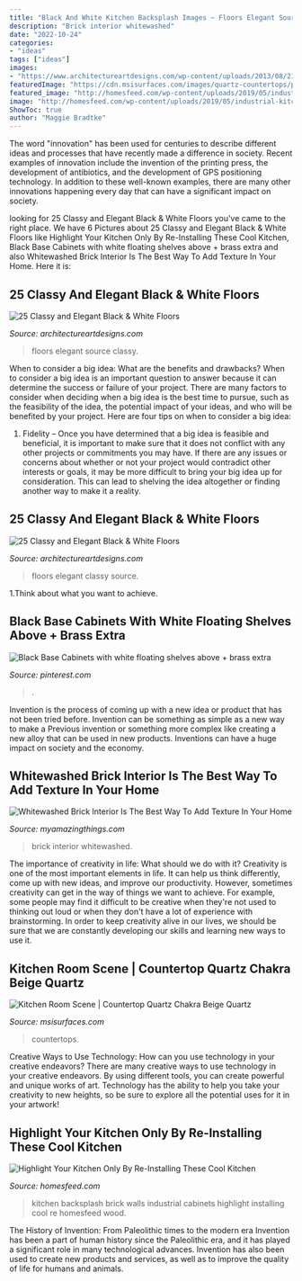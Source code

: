 ```yaml
---
title: "Black And White Kitchen Backsplash Images ~ Floors Elegant Source Classy"
description: "Brick interior whitewashed"
date: "2022-10-24"
categories:
- "ideas"
tags: ["ideas"]
images:
- "https://www.architectureartdesigns.com/wp-content/uploads/2013/08/2118.jpg"
featuredImage: "https://cdn.msisurfaces.com/images/quartz-countertops/products/roomscenes/medium/chakra-beige-quartz-countertop.jpg"
featured_image: "http://homesfeed.com/wp-content/uploads/2019/05/industrial-kitchen-design-brick-walls-and-backsplash-wood-countertop-black-kitchen-cabinets-lighter-wood-plank-floors-stainless-steel-kitchen-utensils.jpg"
image: "http://homesfeed.com/wp-content/uploads/2019/05/industrial-kitchen-design-brick-walls-and-backsplash-wood-countertop-black-kitchen-cabinets-lighter-wood-plank-floors-stainless-steel-kitchen-utensils.jpg"
ShowToc: true
author: "Maggie Bradtke"
---
```



The word "innovation" has been used for centuries to describe different ideas and processes that have recently made a difference in society. Recent examples of innovation include the invention of the printing press, the development of antibiotics, and the development of GPS positioning technology. In addition to these well-known examples, there are many other innovations happening every day that can have a significant impact on society.

	

		
looking for 25 Classy and Elegant Black &amp; White Floors you've came to the right place. We have 6 Pictures about 25 Classy and Elegant Black &amp; White Floors like Highlight Your Kitchen Only By Re-Installing These Cool Kitchen, Black Base Cabinets with white floating shelves above + brass extra and also Whitewashed Brick Interior Is The Best Way To Add Texture In Your Home. Here it is:
		
    
## 25 Classy And Elegant Black &amp; White Floors

<img loading=lazy src="https://www.architectureartdesigns.com/wp-content/uploads/2013/08/2118.jpg" onerror="this.onerror=null;this.src='https://tse3.mm.bing.net/th?id=OIP.AOCTphWWGVRd34UELq1cCwHaJ4&amp;pid=15.1';" alt="25 Classy and Elegant Black &amp; White Floors">

_Source: architectureartdesigns.com_

>floors elegant source classy. 

	

When to consider a big idea: What are the benefits and drawbacks?
When to consider a big idea is an important question to answer because it can determine the success or failure of your project. There are many factors to consider when deciding when a big idea is the best time to pursue, such as the feasibility of the idea, the potential impact of your ideas, and who will be benefited by your project. Here are four tips on when to consider a big idea:
1. Fidelity – Once you have determined that a big idea is feasible and beneficial, it is important to make sure that it does not conflict with any other projects or commitments you may have. If there are any issues or concerns about whether or not your project would contradict other interests or goals, it may be more difficult to bring your big idea up for consideration. This can lead to shelving the idea altogether or finding another way to make it a reality.


    
## 25 Classy And Elegant Black &amp; White Floors

<img loading=lazy src="http://www.architectureartdesigns.com/wp-content/uploads/2013/08/1419-630x839.jpg" onerror="this.onerror=null;this.src='https://tse4.mm.bing.net/th?id=OIP.hZ-QwelXuNcm_x4asvH7xwHaJ3&amp;pid=15.1';" alt="25 Classy and Elegant Black &amp; White Floors">

_Source: architectureartdesigns.com_

>floors elegant classy source. 

	

1.Think about what you want to achieve.

    
## Black Base Cabinets With White Floating Shelves Above + Brass Extra

<img loading=lazy src="https://i.pinimg.com/736x/f9/a1/a9/f9a1a9d08e063bd771cd584f03eabaca.jpg" onerror="this.onerror=null;this.src='https://tse2.mm.bing.net/th?id=OIP.an5SelBwCigWv69aKOVD2QHaLH&amp;pid=15.1';" alt="Black Base Cabinets with white floating shelves above + brass extra">

_Source: pinterest.com_

>. 

	

Invention is the process of coming up with a new idea or product that has not been tried before. Invention can be something as simple as a new way to make a Previous invention or something more complex like creating a new alloy that can be used in new products. Inventions can have a huge impact on society and the economy.

    
## Whitewashed Brick Interior Is The Best Way To Add Texture In Your Home

<img loading=lazy src="http://myamazingthings.com/wp-content/uploads/2017/05/whitewash-brick-wall-interior-12.jpg" onerror="this.onerror=null;this.src='https://tse4.mm.bing.net/th?id=OIP.KDIpRH4jbdEfkPt8rV5ungHaLH&amp;pid=15.1';" alt="Whitewashed Brick Interior Is The Best Way To Add Texture In Your Home">

_Source: myamazingthings.com_

>brick interior whitewashed. 

	

The importance of creativity in life: What should we do with it?
Creativity is one of the most important elements in life. It can help us think differently, come up with new ideas, and improve our productivity. However, sometimes creativity can get in the way of things we want to achieve. For example, some people may find it difficult to be creative when they're not used to thinking out loud or when they don't have a lot of experience with brainstorming. In order to keep creativity alive in our lives, we should be sure that we are constantly developing our skills and learning new ways to use it.

    
## Kitchen Room Scene | Countertop Quartz Chakra Beige Quartz

<img loading=lazy src="https://cdn.msisurfaces.com/images/quartz-countertops/products/roomscenes/medium/chakra-beige-quartz-countertop.jpg" onerror="this.onerror=null;this.src='https://tse1.mm.bing.net/th?id=OIP.D_OcCiktfZZO4zlMj8g-6AHaDo&amp;pid=15.1';" alt="Kitchen Room Scene | Countertop Quartz Chakra Beige Quartz">

_Source: msisurfaces.com_

>countertops. 

	

Creative Ways to Use Technology: How can you use technology in your creative endeavors?
There are many creative ways to use technology in your creative endeavors. By using different tools, you can create powerful and unique works of art. Technology has the ability to help you take your creativity to new heights, so be sure to explore all the potential uses for it in your artwork!

    
## Highlight Your Kitchen Only By Re-Installing These Cool Kitchen

<img loading=lazy src="http://homesfeed.com/wp-content/uploads/2019/05/industrial-kitchen-design-brick-walls-and-backsplash-wood-countertop-black-kitchen-cabinets-lighter-wood-plank-floors-stainless-steel-kitchen-utensils.jpg" onerror="this.onerror=null;this.src='https://tse3.mm.bing.net/th?id=OIP.MqddN3n3jUfJjIEJFCt-QgHaNd&amp;pid=15.1';" alt="Highlight Your Kitchen Only By Re-Installing These Cool Kitchen">

_Source: homesfeed.com_

>kitchen backsplash brick walls industrial cabinets highlight installing cool re homesfeed wood. 

	

The History of Invention: From Paleolithic times to the modern era
Invention has been a part of human history since the Paleolithic era, and it has played a significant role in many technological advances. Invention has also been used to create new products and services, as well as to improve the quality of life for humans and animals.

